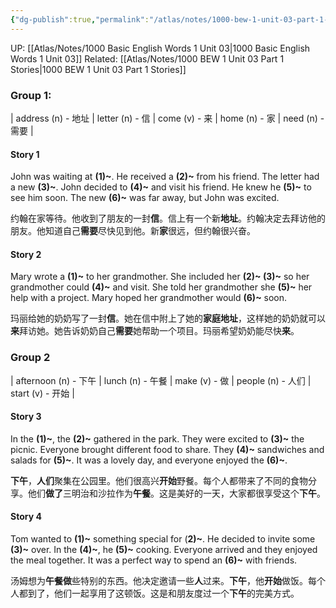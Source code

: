 ```yaml
---
{"dg-publish":true,"permalink":"/atlas/notes/1000-bew-1-unit-03-part-1-stories-cloze-questions/"}
---
```


UP: [[Atlas/Notes/1000 Basic English Words 1 Unit 03\|1000 Basic English Words 1 Unit 03]]
Related: [[Atlas/Notes/1000 BEW 1 Unit 03 Part 1 Stories\|1000 BEW 1 Unit 03 Part 1 Stories]]

### Group 1:
| address (n) - 地址 | letter (n) - 信 | come (v) - 来 | home (n) - 家 | need (n) - 需要 |
#### Story 1

John was waiting at **(1)~**. He received a **(2)~** from his friend. The letter had a new **(3)~**. John decided to **(4)~** and visit his friend. He knew he **(5)~** to see him soon. The new **(6)~** was far away, but John was excited.

约翰在家等待。他收到了朋友的一封**信**。信上有一个新**地址**。约翰决定去拜访他的朋友。他知道自己**需要**尽快见到他。新**家**很远，但约翰很兴奋。

#### Story 2
Mary wrote a **(1)~** to her grandmother. She included her **(2)~ (3)~** so her grandmother could **(4)~** and visit. She told her grandmother she **(5)~** her help with a project. Mary hoped her grandmother would **(6)~** soon.

玛丽给她的奶奶写了一封**信**。她在信中附上了她的**家庭地址**，这样她的奶奶就可以**来**拜访她。她告诉奶奶自己**需要**她帮助一个项目。玛丽希望奶奶能尽快**来**。

### Group 2
|  afternoon (n) - 下午 | lunch (n) - 午餐 | make (v) - 做 | people (n) - 人们 | start (v) - 开始 |
#### Story 3

In the **(1)~**, the **(2)~** gathered in the park. They were excited to **(3)~** the picnic. Everyone brought different food to share. They **(4)~** sandwiches and salads for **(5)~**. It was a lovely day, and everyone enjoyed the **(6)~**.

**下午**，**人们**聚集在公园里。他们很高兴**开始**野餐。每个人都带来了不同的食物分享。他们**做了**三明治和沙拉作为**午餐**。这是美好的一天，大家都很享受这个**下午**。

#### Story 4
Tom wanted to **(1)~** something special for (**2)~**. He decided to invite some **(3)~** over. In the **(4)~**, he **(5)~** cooking. Everyone arrived and they enjoyed the meal together. It was a perfect way to spend an **(6)~** with friends.

汤姆想为**午餐做**些特别的东西。他决定邀请一些**人**过来。**下午**，他**开始**做饭。每个人都到了，他们一起享用了这顿饭。这是和朋友度过一个**下午**的完美方式。
